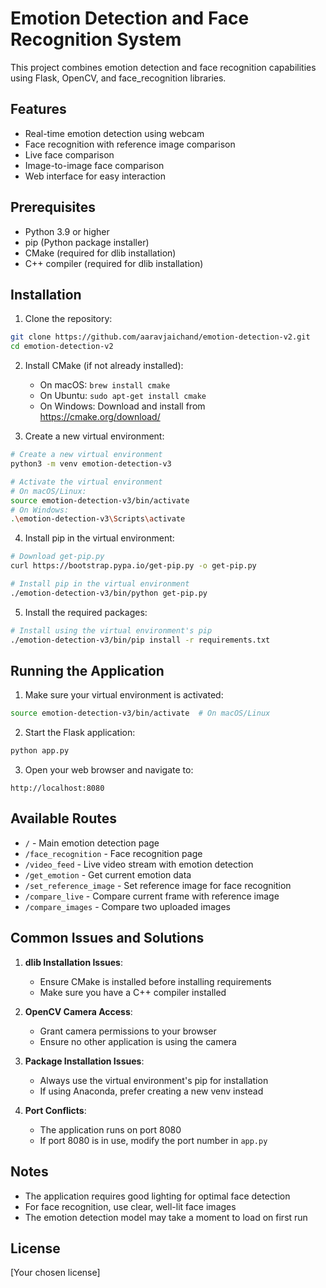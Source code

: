 # Emotion Detection and Face Recognition System

This project combines emotion detection and face recognition capabilities using Flask, OpenCV, and face_recognition libraries.

## Features

- Real-time emotion detection using webcam
- Face recognition with reference image comparison
- Live face comparison
- Image-to-image face comparison
- Web interface for easy interaction

## Prerequisites

- Python 3.9 or higher
- pip (Python package installer)
- CMake (required for dlib installation)
- C++ compiler (required for dlib installation)

## Installation

1. Clone the repository:
```bash
git clone https://github.com/aaravjaichand/emotion-detection-v2.git
cd emotion-detection-v2
```

2. Install CMake (if not already installed):
   - On macOS: `brew install cmake`
   - On Ubuntu: `sudo apt-get install cmake`
   - On Windows: Download and install from https://cmake.org/download/

3. Create a new virtual environment:
```bash
# Create a new virtual environment
python3 -m venv emotion-detection-v3

# Activate the virtual environment
# On macOS/Linux:
source emotion-detection-v3/bin/activate
# On Windows:
.\emotion-detection-v3\Scripts\activate
```

4. Install pip in the virtual environment:
```bash
# Download get-pip.py
curl https://bootstrap.pypa.io/get-pip.py -o get-pip.py

# Install pip in the virtual environment
./emotion-detection-v3/bin/python get-pip.py
```

5. Install the required packages:
```bash
# Install using the virtual environment's pip
./emotion-detection-v3/bin/pip install -r requirements.txt
```

## Running the Application

1. Make sure your virtual environment is activated:
```bash
source emotion-detection-v3/bin/activate  # On macOS/Linux
```

2. Start the Flask application:
```bash
python app.py
```

3. Open your web browser and navigate to:
```
http://localhost:8080
```

## Available Routes

- `/` - Main emotion detection page
- `/face_recognition` - Face recognition page
- `/video_feed` - Live video stream with emotion detection
- `/get_emotion` - Get current emotion data
- `/set_reference_image` - Set reference image for face recognition
- `/compare_live` - Compare current frame with reference image
- `/compare_images` - Compare two uploaded images

## Common Issues and Solutions

1. **dlib Installation Issues**:
   - Ensure CMake is installed before installing requirements
   - Make sure you have a C++ compiler installed

2. **OpenCV Camera Access**:
   - Grant camera permissions to your browser
   - Ensure no other application is using the camera

3. **Package Installation Issues**:
   - Always use the virtual environment's pip for installation
   - If using Anaconda, prefer creating a new venv instead

4. **Port Conflicts**:
   - The application runs on port 8080
   - If port 8080 is in use, modify the port number in `app.py`

## Notes

- The application requires good lighting for optimal face detection
- For face recognition, use clear, well-lit face images
- The emotion detection model may take a moment to load on first run

## License

[Your chosen license]
